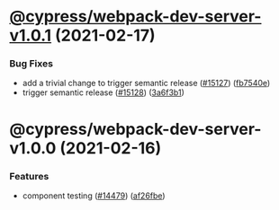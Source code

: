 # [@cypress/webpack-dev-server-v1.0.1](https://github.com/cypress-io/cypress/compare/@cypress/webpack-dev-server-v1.0.0...@cypress/webpack-dev-server-v1.0.1) (2021-02-17)


### Bug Fixes

* add a trivial change to trigger semantic release ([#15127](https://github.com/cypress-io/cypress/issues/15127)) ([fb7540e](https://github.com/cypress-io/cypress/commit/fb7540e99d56e0cff89aaf2fe76065b9815bdbec))
* trigger semantic release ([#15128](https://github.com/cypress-io/cypress/issues/15128)) ([3a6f3b1](https://github.com/cypress-io/cypress/commit/3a6f3b1928277f7086062b1107f424e5a0247e00))

# @cypress/webpack-dev-server-v1.0.0 (2021-02-16)


### Features

* component testing ([#14479](https://github.com/cypress-io/cypress/issues/14479)) ([af26fbe](https://github.com/cypress-io/cypress/commit/af26fbebe6bc609132013a0493a116cc78bb1bd4))
